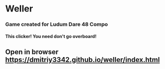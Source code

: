 # Weller

### Game created for Ludum Dare 48 Compo

#### This clicker! You need don't go overboard!


## Open in browser https://dmitriy3342.github.io/weller/index.html
